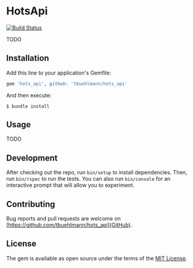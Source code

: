 # HotsApi

[![Build Status](https://travis-ci.org/tbuehlmann/hots_api.svg?branch=master)](https://travis-ci.org/tbuehlmann/hots_api)

TODO

## Installation

Add this line to your application's Gemfile:

```ruby
gem 'hots_api', github: 'tbuehlmann/hots_api'
```

And then execute:

    $ bundle install

<!---
Or install it yourself as:

    $ gem install hots_api
-->

## Usage

TODO

## Development

After checking out the repo, run `bin/setup` to install dependencies. Then, run `bin/rspec` to run the tests. You can also run `bin/console` for an interactive prompt that will allow you to experiment.

## Contributing

Bug reports and pull requests are welcome on [https://github.com/tbuehlmann/hots_api](GitHub).

## License

The gem is available as open source under the terms of the [MIT License](https://opensource.org/licenses/MIT).
